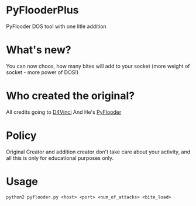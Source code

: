 # PyFlooderPlus
PyFlooder DOS tool with one litle addition

# What's new?
You can now choos, how many bites will add to your socket (more weight of socket - more power of DOS!)

# Who created the original?
All credits going to [D4Vinci](https://github.com/D4Vinci)
And He's [PyFlooder](https://github.com/D4Vinci/PyFlooder.git)

# Policy
Original Creator and addition creator don't take care about your activity, and all this is only for educational purposes only.

# Usage
```
python2 pyflooder.py <host> <port> <num_of_attacks> <bite_load>
```
